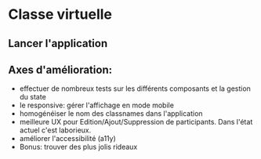 # Classe virtuelle

## Lancer l'application

## Axes d'amélioration:

- effectuer de nombreux tests sur les différents composants et la gestion du state
- le responsive: gérer l'affichage en mode mobile
- homogénéiser le nom des classnames dans l'application
- meilleure UX pour Edition/Ajout/Suppression de participants. Dans l'état actuel c'est laborieux.
- améliorer l'accessibilité (a11y)
- Bonus: trouver des plus jolis rideaux
